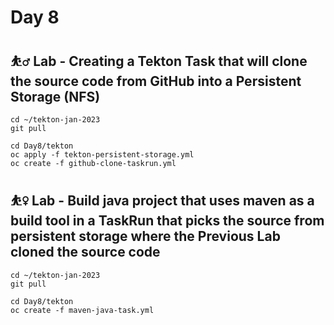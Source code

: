 # Day 8

## ⛹️‍♂️ Lab - Creating a Tekton Task that will clone the source code from GitHub into a Persistent Storage (NFS)
```
cd ~/tekton-jan-2023
git pull

cd Day8/tekton
oc apply -f tekton-persistent-storage.yml
oc create -f github-clone-taskrun.yml
```

## ⛹️‍♀️ Lab - Build java project that uses maven as a build tool in a TaskRun that picks the source from persistent storage where the Previous Lab cloned the source code

```
cd ~/tekton-jan-2023
git pull

cd Day8/tekton
oc create -f maven-java-task.yml
```
